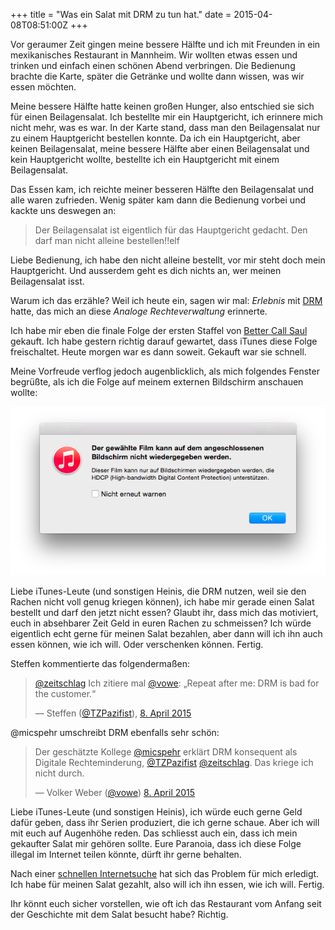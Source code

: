 +++
title = "Was ein Salat mit DRM zu tun hat."
date = 2015-04-08T08:51:00Z
+++

Vor geraumer Zeit gingen meine bessere Hälfte und ich mit Freunden in ein mexikanisches Restaurant in Mannheim. Wir wollten etwas essen und trinken und einfach einen schönen Abend verbringen. Die Bedienung brachte die Karte, später die Getränke und wollte dann wissen, was wir essen möchten.

<!-- more -->

Meine bessere Hälfte hatte keinen großen Hunger, also entschied sie sich für einen Beilagensalat. Ich bestellte mir ein Hauptgericht, ich erinnere mich nicht mehr, was es war. In der Karte stand, dass man den Beilagensalat nur zu einem Hauptgericht bestellen konnte. Da ich ein Hauptgericht, aber keinen Beilagensalat, meine bessere Hälfte aber einen Beilagensalat und kein Hauptgericht wollte, bestellte ich ein Hauptgericht mit einem Beilagensalat.

Das Essen kam, ich reichte meiner besseren Hälfte den Beilagensalat und alle waren zufrieden. Wenig später kam dann die Bedienung vorbei und kackte uns deswegen an:

> Der Beilagensalat ist eigentlich für das Hauptgericht gedacht. Den darf man nicht alleine bestellen!!elf

Liebe Bedienung, ich habe den nicht alleine bestellt, vor mir steht doch mein Hauptgericht. Und ausserdem geht es dich nichts an, wer meinen Beilagensalat isst.

Warum ich das erzähle? Weil ich heute ein, sagen wir mal: _Erlebnis_ mit [DRM](https://de.wikipedia.org/wiki/Digitale_Rechteverwaltung) hatte, das mich an diese _Analoge Rechteverwaltung_ erinnerte.

Ich habe mir eben die finale Folge der ersten Staffel von [Better Call Saul](https://de.wikipedia.org/wiki/Better_Call_Saul) gekauft. Ich habe gestern richtig darauf gewartet, dass iTunes diese Folge freischaltet. Heute morgen war es dann soweit. Gekauft war sie schnell. 

Meine Vorfreude verflog jedoch augenblicklich, als mich folgendes Fenster begrüßte, als ich die Folge auf meinem externen Bildschirm anschauen wollte:

![iTunes verbietet mir, die eben gekaufte Folge auf meinem externen Bildschirm zu schauen. Sach mal, spinnt ihr?](/img/IMG_23.png)

Liebe iTunes-Leute (und sonstigen Heinis, die DRM  nutzen, weil sie den Rachen nicht voll genug kriegen können), ich habe mir gerade einen Salat bestellt und darf den jetzt nicht essen? Glaubt ihr, dass mich das motiviert, euch in absehbarer Zeit Geld in euren Rachen zu schmeissen? Ich würde eigentlich echt gerne für meinen Salat bezahlen, aber dann will ich ihn auch essen können, wie ich will. Oder verschenken können. Fertig.

Steffen kommentierte das folgendermaßen:

> [@zeitschlag](https://twitter.com/zeitschlag/) Ich zitiere mal [@vowe](https://twitter.com/vowe/): „Repeat after me: DRM is bad for the customer.“
>
> — Steffen ([@TZPazifist](https://twitter.com/TZPazifist/)), [8. April 2015](https://twitter.com/TZPazifist/status/585695530593943552)

@micspehr umschreibt DRM ebenfalls sehr schön:

> Der geschätzte Kollege [@micspehr](https://twitter.com/micspehr/) erklärt DRM konsequent als Digitale Rechteminderung, [@TZPazifist](https://twitter.com/TZPazifist) [@zeitschlag](https://twitter.com/zeitschlag). Das kriege ich nicht durch.
>
> — Volker Weber ([@vowe](https://twitter.com/vowe/)) [8. April 2015](https://twitter.com/vowe/status/585700245553676288)

Liebe iTunes-Leute (und sonstigen Heinis), ich würde euch gerne Geld dafür geben, dass ihr Serien produziert, die ich gerne schaue. Aber ich will mit euch auf Augenhöhe reden. Das schliesst auch ein, dass ich mein gekaufter Salat mir gehören sollte. Eure Paranoia, dass ich diese Folge illegal im Internet teilen könnte, dürft ihr gerne behalten.

Nach einer [schnellen Internetsuche](https://startpage.com/do/search?lui=deutsch&language=deutsch&cat=web&query=better+call+saul+download) hat sich das Problem für mich erledigt. Ich habe für meinen Salat gezahlt, also will ich ihn essen, wie ich will. Fertig.

Ihr könnt euch sicher vorstellen, wie oft ich das Restaurant vom Anfang seit der Geschichte mit dem Salat besucht habe? Richtig.
